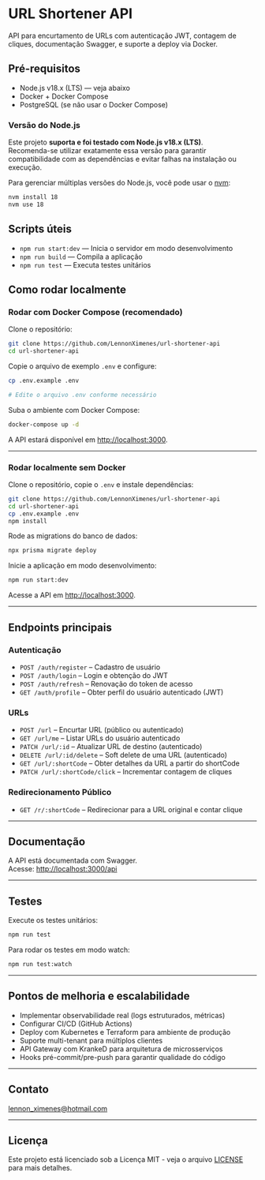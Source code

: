 # URL Shortener API

API para encurtamento de URLs com autenticação JWT, contagem de cliques, documentação Swagger, e suporte a deploy via Docker.

## Pré-requisitos

- Node.js v18.x (LTS) — veja abaixo
- Docker + Docker Compose
- PostgreSQL (se não usar o Docker Compose)

### Versão do Node.js

Este projeto **suporta e foi testado com Node.js v18.x (LTS)**.  
Recomenda-se utilizar exatamente essa versão para garantir compatibilidade com as dependências e evitar falhas na instalação ou execução.

Para gerenciar múltiplas versões do Node.js, você pode usar o [nvm](https://github.com/nvm-sh/nvm):

```bash
nvm install 18
nvm use 18
```

## Scripts úteis

- `npm run start:dev` — Inicia o servidor em modo desenvolvimento
- `npm run build` — Compila a aplicação
- `npm run test` — Executa testes unitários

## Como rodar localmente

### Rodar com Docker Compose (recomendado)

Clone o repositório:

```bash
git clone https://github.com/LennonXimenes/url-shortener-api
cd url-shortener-api
```

Copie o arquivo de exemplo `.env` e configure:

```bash
cp .env.example .env

# Edite o arquivo .env conforme necessário

```

Suba o ambiente com Docker Compose:

```bash
docker-compose up -d
```

A API estará disponível em [http://localhost:3000](http://localhost:3000).

---

### Rodar localmente sem Docker

Clone o repositório, copie o `.env` e instale dependências:

```bash
git clone https://github.com/LennonXimenes/url-shortener-api
cd url-shortener-api
cp .env.example .env
npm install
```

Rode as migrations do banco de dados:

```bash
npx prisma migrate deploy
```

Inicie a aplicação em modo desenvolvimento:

```bash
npm run start:dev
```

Acesse a API em [http://localhost:3000](http://localhost:3000).

---

## Endpoints principais

### Autenticação

- `POST /auth/register` – Cadastro de usuário
- `POST /auth/login` – Login e obtenção do JWT
- `POST /auth/refresh` – Renovação do token de acesso
- `GET /auth/profile` – Obter perfil do usuário autenticado (JWT)

### URLs

- `POST /url` – Encurtar URL (público ou autenticado)
- `GET /url/me` – Listar URLs do usuário autenticado
- `PATCH /url/:id` – Atualizar URL de destino (autenticado)
- `DELETE /url/:id/delete` – Soft delete de uma URL (autenticado)
- `GET /url/:shortCode` – Obter detalhes da URL a partir do shortCode
- `PATCH /url/:shortCode/click` – Incrementar contagem de cliques

### Redirecionamento Público

- `GET /r/:shortCode` – Redirecionar para a URL original e contar clique

---

## Documentação

A API está documentada com Swagger.  
Acesse: [http://localhost:3000/api](http://localhost:3000/api)

---

## Testes

Execute os testes unitários:

```bash
npm run test
```

Para rodar os testes em modo watch:

```bash
npm run test:watch
```

---

## Pontos de melhoria e escalabilidade

- Implementar observabilidade real (logs estruturados, métricas)
- Configurar CI/CD (GitHub Actions)
- Deploy com Kubernetes e Terraform para ambiente de produção
- Suporte multi-tenant para múltiplos clientes
- API Gateway com KrankeD para arquitetura de microsserviços
- Hooks pré-commit/pre-push para garantir qualidade do código

---

## Contato

lennon_ximenes@hotmail.com

---

## Licença

Este projeto está licenciado sob a Licença MIT - veja o arquivo [LICENSE](LICENSE) para mais detalhes.
